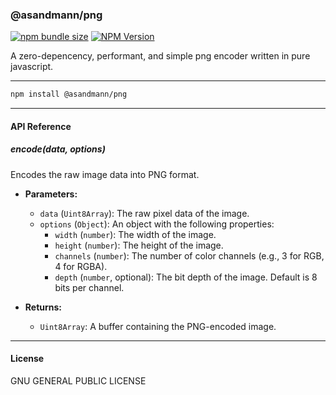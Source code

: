 ### **@asandmann/png**

[![npm bundle size](https://img.shields.io/bundlephobia/minzip/%40asandmann%2Fpng)][npm-url]
[![NPM Version](https://img.shields.io/npm/v/%40asandmann%2Fpng?style=flat-square)][npm-url]

[npm-url]: https://www.npmjs.com/package/@asandmann/png

A zero-depencency, performant, and simple png encoder written in pure javascript.

---

```bash
npm install @asandmann/png
```

---

#### **API Reference**

##### **encode(data, options)**

Encodes the raw image data into PNG format.

- **Parameters:**
  - `data` (`Uint8Array`): The raw pixel data of the image.
  - `options` (`Object`): An object with the following properties:
    - `width` (`number`): The width of the image.
    - `height` (`number`): The height of the image.
    - `channels` (`number`): The number of color channels (e.g., 3 for RGB, 4 for RGBA).
    - `depth` (`number`, optional): The bit depth of the image. Default is 8 bits per channel.

- **Returns:**
  - `Uint8Array`: A buffer containing the PNG-encoded image.

---

#### **License**

GNU GENERAL PUBLIC LICENSE

